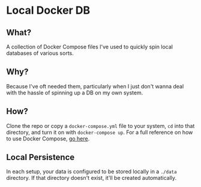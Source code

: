 # Local Docker DB

## What?
A collection of Docker Compose files I've used to quickly spin local databases of various sorts.

## Why?
Because I've oft needed them, particularly when I just don't wanna deal with the hassle of spinning up a DB on my own system.

## How? 
Clone the repo or copy a `docker-compose.yml` file to your system, `cd` into that directory, and turn it on with `docker-compose up`. For a full reference on how to use Docker Compose, [go here](https://docs.docker.com/compose/reference/).

## Local Persistence
In each setup, your data is configured to be stored locally in a `./data` directory. If that directory doesn't exist, it'll be created automatically.
